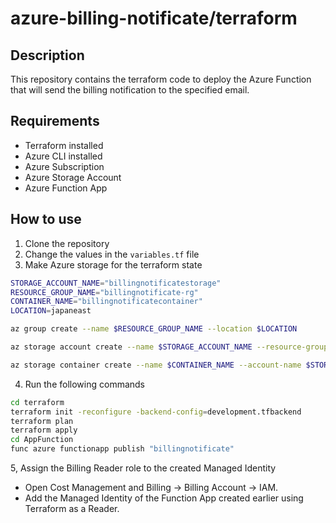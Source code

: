 # azure-billing-notificate/terraform

## Description

This repository contains the terraform code to deploy the Azure Function that will send the billing notification to the specified email.

## Requirements

- Terraform installed
- Azure CLI installed
- Azure Subscription
- Azure Storage Account
- Azure Function App

## How to use

1. Clone the repository
2. Change the values in the `variables.tf` file
3. Make Azure storage for the terraform state

```bash
STORAGE_ACCOUNT_NAME="billingnotificatestorage"
RESOURCE_GROUP_NAME="billingnotificate-rg"
CONTAINER_NAME="billingnotificatecontainer"
LOCATION=japaneast

az group create --name $RESOURCE_GROUP_NAME --location $LOCATION

az storage account create --name $STORAGE_ACCOUNT_NAME --resource-group $RESOURCE_GROUP_NAME --location $LOCATION --sku Standard_LRS

az storage container create --name $CONTAINER_NAME --account-name $STORAGE_ACCOUNT_NAME
```

4. Run the following commands

```bash
cd terraform
terraform init -reconfigure -backend-config=development.tfbackend
terraform plan
terraform apply
cd AppFunction
func azure functionapp publish "billingnotificate"
```

5, Assign the Billing Reader role to the created Managed Identity

- Open Cost Management and Billing -> Billing Account -> IAM.
- Add the Managed Identity of the Function App created earlier using Terraform as a Reader.

